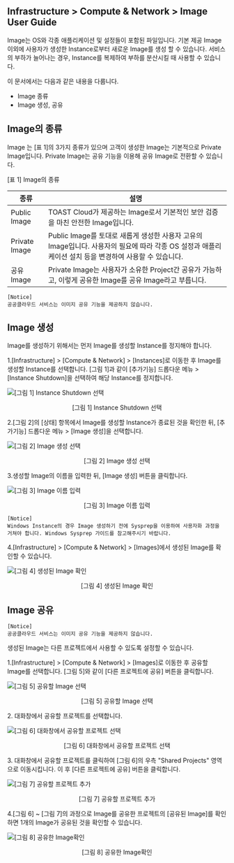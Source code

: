 ## Infrastructure > Compute & Network > Image User Guide

Image는 OS와 각종 애플리케이션 및 설정들이 포함된 파일입니다. 기본 제공 Image 이외에 사용자가 생성한 Instance로부터 새로운 Image를 생성 할 수 있습니다. 서비스의 부하가 늘어나는 경우, Instance를 복제하여 부하를 분산시킬 때 사용할 수 있습니다.

이 문서에서는 다음과 같은 내용을 다룹니다.

- Image 종류
- Image 생성, 공유

## Image의 종류

Image 는 [표 1]의 3가지 종류가 있으며 고객이 생성한 Image는 기본적으로 Private Image입니다. Private Image는 공유 기능을 이용해 공유 Image로 전환할 수 있습니다.

[표 1] Image의 종류

|종류|설명|
|---|---|
|Public Image|TOAST Cloud가 제공하는 Image로서 기본적인 보안 검증을 마친 안전한 Image입니다.|
|Private Image|Public Image를 토대로 새롭게 생성한 사용자 고유의 Image입니다. 사용자의 필요에 따라 각종 OS 설정과 애플리케이션 설치 등을 변경하여 사용할 수 있습니다.|
|공유 Image|Private Image는 사용자가 소유한 Project간 공유가 가능하고, 이렇게 공유한 Image를 공유 Image라고 부릅니다.|
```
[Notice]
공공클라우드 서비스는 이미지 공유 기능을 제공하지 않습니다.
```

## Image 생성

Image를 생성하기 위해서는 먼저 Image를 생성할 Instance를 정지해야 합니다.

1.[Infrastructure] > [Compute & Network] > [Instances]로 이동한 후 Image를 생성할 Instance를 선택합니다. [그림 1]과 같이 [추가기능] 드롭다운 메뉴 > [Instance Shutdown]을 선택하여 해당 Instance를 정지합니다.

![[그림 1] Instance Shutdown 선택](http://static.toastoven.net/prod_infrastructure/compute/img_259.png)
<center>[그림 1] Instance Shutdown 선택</center>

2.[그림 2]의 [상태] 항목에서 Image를 생성할 Instance가 종료된 것을 확인한 뒤, [추가기능] 드롭다운 메뉴 > [Image 생성]을 선택합니다.

![[그림 2] Image 생성 선택](http://static.toastoven.net/prod_infrastructure/compute/img_260.png)
<center>[그림 2] Image 생성 선택</center>

3.생성할 Image의 이름을 입력한 뒤, [Image 생성] 버튼을 클릭합니다.

![[그림 3] Image 이름 입력](http://static.toastoven.net/prod_infrastructure/compute/images/003_170524.PNG)
<center>[그림 3] Image 이름 입력</center>

```
[Notice]
Windows Instance의 경우 Image 생성하기 전에 Sysprep을 이용하여 사용자화 과정을 거쳐야 합니다. Windows Sysprep 가이드를 참고해주시기 바랍니다.
```

4.[Infrastructure] > [Compute & Network] > [Images]에서 생성된 Image를 확인할 수 있습니다.

![[그림 4] 생성된 Image 확인](http://static.toastoven.net/prod_infrastructure/compute/img_261.png)
<center>[그림 4] 생성된 Image 확인</center>

## Image 공유
```
[Notice]
공공클라우드 서비스는 이미지 공유 기능을 제공하지 않습니다.
```

생성된 Image는 다른 프로젝트에서 사용할 수 있도록 설정할 수 있습니다.

1.[Infrastructure] > [Compute & Network] > [Images]로 이동한 후 공유할 Image를 선택합니다. [그림 5]와 같이 [다른 프로젝트에 공유] 버튼을 클릭합니다.

![[그림 5] 공유할 Image 선택](http://static.toastoven.net/prod_infrastructure/compute/img_262.png)
<center>[그림 5] 공유할 Image 선택</center>

2.<Share Image> 대화창에서 공유할 프로젝트를 선택합니다.

![[그림 6] <Share Image> 대화창에서 공유할 프로젝트 선택](http://static.toastoven.net/prod_infrastructure/compute/img_263.png)
<center>[그림 6] <Share Image> 대화창에서 공유할 프로젝트 선택</center>

3.<Share Image> 대화창에서 공유할 프로젝트를 클릭하여 [그림 6]의 우측 "Shared Projects" 영역으로 이동시킵니다. 이 후 [다른 프로젝트에 공유] 버튼을 클릭합니다.

![[그림 7] 공유할 프로젝트 추가](http://static.toastoven.net/prod_infrastructure/compute/img_264.png)
<center>[그림 7] 공유할 프로젝트 추가</center>

4.[그림 6] ~ [그림 7]의 과정으로 Image를 공유한 프로젝트의 [공유된 Image]를 확인하면 1개의 Image가 공유된 것을 확인할 수 있습니다.

![[그림 8] 공유한 Image확인](http://static.toastoven.net/prod_infrastructure/compute/img_265.png)
<center>[그림 8] 공유한 Image확인</center>
